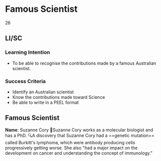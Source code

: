 # Famous Scientist
26

## LI/SC

### Learning Intention
- To be able to recognise the contributions made by a famous Australian scientist.

### Success Criteria
- Identify an Australian scientist
- Know the contributions made toward Science
- Be able to write in a PEEL format

## Famous Scientist
**Name**: Suzanne Cory 
🌟Suzanne Cory works as a molecular biologist and has a PhD.
🔍A discovery that Suzanne Cory had a ==genetic mutation== called Burkitt's lymphoma, which were antibody producing cells progressively getting worse. She also "had a major impact on the development on cancer and understanding the concept of immunology."